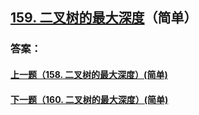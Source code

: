 ## [159. 二叉树的最大深度](https://leetcode-cn.com/problems/merge-two-sorted-lists/)（简单）





### 答案：



#### [上一题（158. 二叉树的最大深度）(简单)](https://github.com/sdwwld/leetCode/blob/master/src/main/java/com/wld/java/leetcode/leetCode0158.md)

#### [下一题（160. 二叉树的最大深度）(简单)](https://github.com/sdwwld/leetCode/blob/master/src/main/java/com/wld/java/leetcode/leetCode0160.md)
